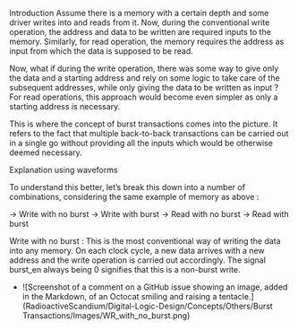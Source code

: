 Introduction
Assume there is a memory with a certain depth and some driver writes into and reads from it. Now, during the conventional write operation, the address and data to be written are required inputs to the memory. Similarly, for read operation, the memory requires the address as input from which the data is supposed to be read. 

Now, what if during the write operation, there was some way to give only the data and a starting address and rely on some logic to take care of the subsequent addresses, while only giving the data to be written as input ? For read operations, this approach would become even simpler as only a starting address is necessary. 

This is where the concept of burst transactions comes into the picture. It refers to the fact that multiple back-to-back transactions can be carried out in a single go without providing all the inputs which would be otherwise deemed necessary.

Explanation using waveforms 

To understand this better, let’s break this down into a number of combinations, considering the same example of memory as above : 

   → Write with no burst
   → Write with burst
   → Read with no burst
   → Read with burst

Write with no burst : This is the most conventional way of writing the data into any memory. On each clock cycle, a new data arrives with a new address and the write operation is carried out accordingly. The signal burst_en always being 0 signifies that this is a non-burst write.

- ![Screenshot of a comment on a GitHub issue showing an image, added in the Markdown, of an Octocat smiling and raising a tentacle.](RadioactiveScandium/Digital-Logic-Design/Concepts/Others/Burst Transactions/Images/WR_with_no_burst.png)
